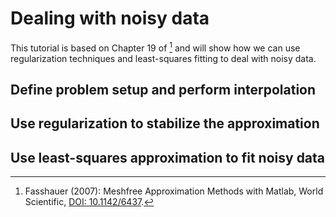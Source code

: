 # Dealing with noisy data

This tutorial is based on Chapter 19 of [^Fasshauer2007] and will show how we can use regularization techniques and least-squares
fitting to deal with noisy data.

## Define problem setup and perform interpolation

## Use regularization to stabilize the approximation

## Use least-squares approximation to fit noisy data

[^Fasshauer2007]:
    Fasshauer (2007):
    Meshfree Approximation Methods with Matlab,
    World Scientific,
    [DOI: 10.1142/6437](https://doi.org/10.1142/6437).
